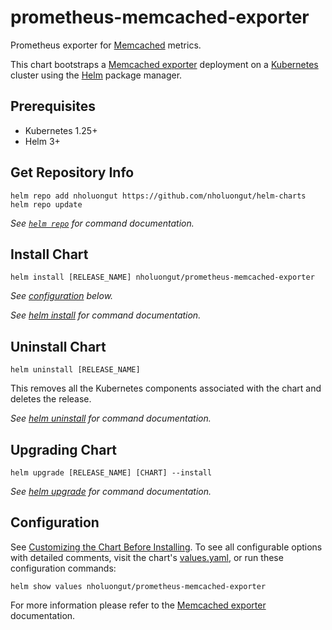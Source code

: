 # prometheus-memcached-exporter

Prometheus exporter for [Memcached](https://memcached.org/) metrics.

This chart bootstraps a [Memcached exporter](https://github.com/prometheus/memcached_exporter) deployment on a [Kubernetes](http://kubernetes.io) cluster using the [Helm](https://helm.sh) package manager.

## Prerequisites

- Kubernetes 1.25+
- Helm 3+

## Get Repository Info

```console
helm repo add nholuongut https://github.com/nholuongut/helm-charts
helm repo update
```

_See [`helm repo`](https://helm.sh/docs/helm/helm_repo/) for command documentation._

## Install Chart

```console
helm install [RELEASE_NAME] nholuongut/prometheus-memcached-exporter
```

_See [configuration](#configuration) below._

_See [helm install](https://helm.sh/docs/helm/helm_install/) for command documentation._

## Uninstall Chart

```console
helm uninstall [RELEASE_NAME]
```

This removes all the Kubernetes components associated with the chart and deletes the release.

_See [helm uninstall](https://helm.sh/docs/helm/helm_uninstall/) for command documentation._

## Upgrading Chart

```console
helm upgrade [RELEASE_NAME] [CHART] --install
```

_See [helm upgrade](https://helm.sh/docs/helm/helm_upgrade/) for command documentation._

## Configuration

See [Customizing the Chart Before Installing](https://helm.sh/docs/intro/using_helm/#customizing-the-chart-before-installing). To see all configurable options with detailed comments, visit the chart's [values.yaml](./values.yaml), or run these configuration commands:

```console
helm show values nholuongut/prometheus-memcached-exporter
```

For more information please refer to the [Memcached exporter](https://github.com/prometheus/memcached_exporter) documentation.
